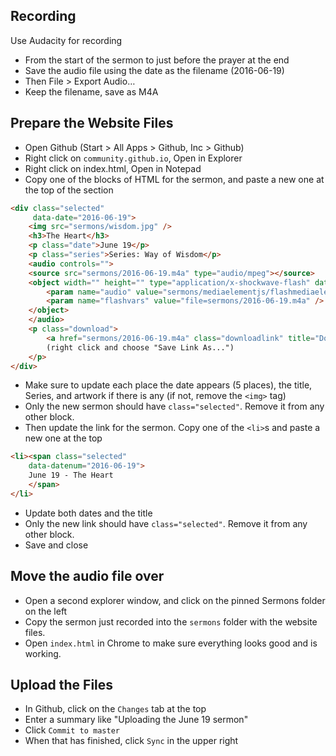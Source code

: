 Recording
---------

Use Audacity for recording
* From the start of the sermon to just before the prayer at the end
* Save the audio file using the date as the filename (2016-06-19)
* Then File > Export Audio…
* Keep the filename, save as M4A

Prepare the Website Files
-------------------------

* Open Github (Start > All Apps > Github, Inc > Github)
* Right click on ``community.github.io``, Open in Explorer
* Right click on index.html, Open in Notepad
* Copy one of the blocks of HTML for the sermon, and paste a new one at the top of the section

```html
<div class="selected" 
     data-date="2016-06-19">
    <img src="sermons/wisdom.jpg" />
    <h3>The Heart</h3>
    <p class="date">June 19</p>
    <p class="series">Series: Way of Wisdom</p>
    <audio controls="">
    <source src="sermons/2016-06-19.m4a" type="audio/mpeg"></source>
    <object width="" height="" type="application/x-shockwave-flash" data="sermons/mediaelementjs/flashmediaelement.swf">
        <param name="audio" value="sermons/mediaelementjs/flashmediaelement.swf" />
        <param name="flashvars" value="file=sermons/2016-06-19.m4a" />
    </object>
    </audio>
    <p class="download">
        <a href="sermons/2016-06-19.m4a" class="downloadlink" title="Download this sermon">Download</a>
        (right click and choose "Save Link As...")
    </p>
</div>
```

* Make sure to update each place the date appears (5 places), the title, Series, and artwork if there is any (if not, remove the ```<img>``` tag)
* Only the new sermon should have ```class="selected"```. Remove it from any other block.
* Then update the link for the sermon. Copy one of the ```<li>```s and paste a new one at the top

```html
<li><span class="selected"
    data-datenum="2016-06-19">
    June 19 - The Heart
    </span>
</li>
```

* Update both dates and the title
* Only the new link should have ```class="selected"```. Remove it from any other block.
* Save and close

Move the audio file over
------------------------

* Open a second explorer window, and click on the pinned Sermons folder on the left
* Copy the sermon just recorded into the ```sermons``` folder with the website files.
* Open ```index.html``` in Chrome to make sure everything looks good and is working.

Upload the Files
----------------

* In Github, click on the ```Changes``` tab at the top
* Enter a summary like "Uploading the June 19 sermon"
* Click ```Commit to master```
* When that has finished, click ```Sync``` in the upper right

